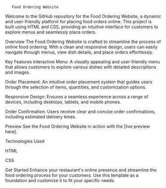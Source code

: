        Food Ordering Website
Welcome to the GitHub repository for the Food Ordering Website, a dynamic and user-friendly platform for placing food orders online. This project is built using HTML and CSS, providing an intuitive interface for customers to explore menus and seamlessly place orders.

Overview
The Food Ordering Website is crafted to streamline the process of online food ordering. With a clean and responsive design, users can easily navigate through menus, view dish details, and place orders effortlessly.

Key Features
Interactive Menu:
A visually appealing and user-friendly menu that allows customers to explore various dishes with detailed descriptions and images.

Order Placement: 
An intuitive order placement system that guides users through the selection of items, quantities, and customization options.

Responsive Design: 
Ensures a seamless experience across a range of devices, including desktops, tablets, and mobile phones.

Order Confirmation:
Users receive clear and concise order confirmations, including estimated delivery times.

Preview
See the Food Ordering Website in action with the [live preview here].



Technologies Used

HTML

CSS

Get Started
Enhance your restaurant's online presence and streamline the food ordering process for your customers. Use this template as a foundation and customize it to fit your specific needs.



